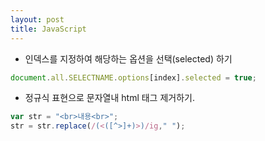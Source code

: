```yaml
---
layout: post
title: JavaScript
---
```


- 인덱스를 지정하여 해당하는 옵션을 선택(selected) 하기
```javascript
document.all.SELECTNAME.options[index].selected = true;
```

- 정규식 표현으로 문자열내 html 태그 제거하기.
```javascript
var str = "<br>내용<br>";
str = str.replace(/(<([^>]+)>)/ig," ");
```

